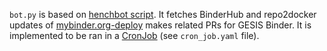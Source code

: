 `bot.py` is based on 
[henchbot script](https://github.com/henchbot/mybinder.org-upgrades/blob/master/src/mybinder-upgrades/henchbot.py). 
It fetches BinderHub and repo2docker updates of 
[mybinder.org-deploy](https://github.com/jupyterhub/mybinder.org-deploy) 
makes related PRs for GESIS Binder. 
It is implemented to be ran in a
[CronJob](https://kubernetes.io/docs/tasks/job/automated-tasks-with-cron-jobs/) 
(see `cron_job.yaml` file).
